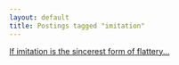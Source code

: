 ```yaml
---
layout: default
title: Postings tagged "imitation"
---
```

[If imitation is the sincerest form of flattery...](http://janesconference.github.com/KievII//2009/05/imitation-is-the-sincerest-form-of-flattery)<br />
